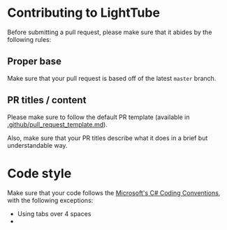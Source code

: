 # Contributing to LightTube

Before submitting a pull request, please make sure that it abides by the following rules:

## Proper base

Make sure that your pull request is based off of the latest `master` branch.

## PR titles / content

Please make sure to follow the default PR template (available in [.github/pull_request_template.md](https://github.com/kuylar/lighttube/blob/master/.github/pull_request_template.md)).

Also, make sure that your PR titles describe what it does in a brief but understandable way.

# Code style

Make sure that your code follows the [Microsoft's C# Coding Conventions](https://learn.microsoft.com/en-us/dotnet/csharp/fundamentals/coding-style/coding-conventions), with the following exceptions:

- Using tabs over 4 spaces
- 
